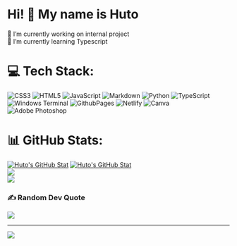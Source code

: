 # Hi! 👋 My name is Huto

🔭 I’m currently working on internal project<br>🌱 I’m currently learning Typescript

# 💻 Tech Stack:
![CSS3](https://img.shields.io/badge/css3-%231572B6.svg?style=for-the-badge&logo=css3&logoColor=white) ![HTML5](https://img.shields.io/badge/html5-%23E34F26.svg?style=for-the-badge&logo=html5&logoColor=white) ![JavaScript](https://img.shields.io/badge/javascript-%23323330.svg?style=for-the-badge&logo=javascript&logoColor=%23F7DF1E) ![Markdown](https://img.shields.io/badge/markdown-%23000000.svg?style=for-the-badge&logo=markdown&logoColor=white) ![Python](https://img.shields.io/badge/python-3670A0?style=for-the-badge&logo=python&logoColor=ffdd54) ![TypeScript](https://img.shields.io/badge/typescript-%23007ACC.svg?style=for-the-badge&logo=typescript&logoColor=white) ![Windows Terminal](https://img.shields.io/badge/Windows%20Terminal-%234D4D4D.svg?style=for-the-badge&logo=windows-terminal&logoColor=white) ![GithubPages](https://img.shields.io/badge/github%20pages-121013?style=for-the-badge&logo=github&logoColor=white) ![Netlify](https://img.shields.io/badge/netlify-%23000000.svg?style=for-the-badge&logo=netlify&logoColor=#00C7B7) ![Canva](https://img.shields.io/badge/Canva-%2300C4CC.svg?style=for-the-badge&logo=Canva&logoColor=white) ![Adobe Photoshop](https://img.shields.io/badge/adobe%20photoshop-%2331A8FF.svg?style=for-the-badge&logo=adobe%20photoshop&logoColor=white)
# 📊 GitHub Stats:
[![Huto's GitHub Stat](https://github-readme-stats.vercel.app/api?username=Hutotpn&theme=catppuccin_latte&hide_border=true&include_all_commits=true&count_private=false&rank_icon=github&ring_color=eff1f5#gh-light-mode-only)](https://github.com/Hutotpn#gh-light-mode-only)
[![Huto's GitHub Stat](https://github-readme-stats.vercel.app/api?username=Hutotpn&theme=tokyonight&hide_border=true&include_all_commits=true&count_private=false&rank_icon=github&ring_color=1b1b27#gh-dark-mode-only)](https://github.com/Hutotpn#gh-dark-mode-only)
<br/>
![](https://github-readme-streak-stats.herokuapp.com/?user=Hutotpn&theme=dark&hide_border=false)<br/>
![](https://github-readme-stats.vercel.app/api/top-langs/?username=Hutotpn&theme=dark&hide_border=false&include_all_commits=false&count_private=false&layout=compact)

### ✍️ Random Dev Quote
![](https://quotes-github-readme.vercel.app/api?type=vetical&theme=radical)

---
[![](https://visitcount.itsvg.in/api?id=Hutotpn&icon=5&color=0)](https://visitcount.itsvg.in)

<!-- Proudly created with GPRM ( https://gprm.itsvg.in ) -->
